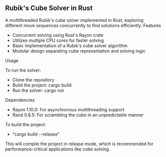 Rubik's Cube Solver in Rust
---------------------------

A multithreaded Rubik's cube solver implemented in Rust, exploring different move sequences concurrently to find solutions efficiently.
Features

- Concurrent solving using Rust's Rayon crate
- Utilizes multiple CPU cores for faster solving
- Basic implementation of a Rubik's cube solver algorithm
- Modular design separating cube representation and solving logic

Usage

To run the solver:

- Clone the repository
- Build the project: cargo build
- Run the solver: cargo run

Dependencies

- Rayon 1.10.0: For asynchronous multithreading support
- Rand 0.8.5: For scrambling the cube in an unpredictable manner

To build the project:

- "cargo build --release"

This will compile the project in release mode, which is recommended for performance-critical applications like cube solving.
